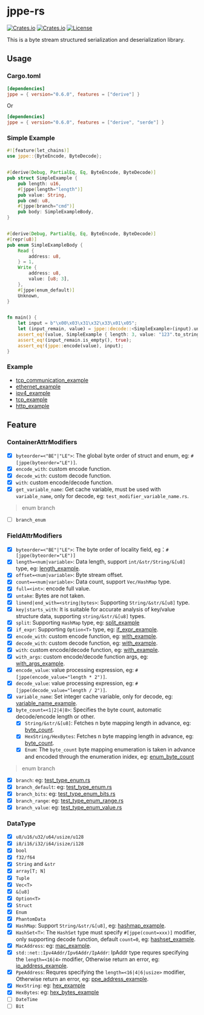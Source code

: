 # jppe-rs

[![Crates.io](https://img.shields.io/crates/v/jppe)](https://crates.io/crates/jppe)
[![Crates.io](https://img.shields.io/crates/d/jppe)](https://crates.io/crates/jppe)
[![License](https://img.shields.io/crates/l/jppe)](LICENSE)

This is a byte stream structured serialization and deserialization library.

## Usage

### Cargo.toml

```toml
[dependencies]
jppe = { version="0.6.0", features = ["derive"] }
```

Or

```toml
[dependencies]
jppe = { version="0.6.0", features = ["derive", "serde"] }
```

### Simple Example

```rust
#![feature(let_chains)]
use jppe::{ByteEncode, ByteDecode};


#[derive(Debug, PartialEq, Eq, ByteEncode, ByteDecode)]
pub struct SimpleExample {
    pub length: u16,
    #[jppe(length="length")]
    pub value: String,
    pub cmd: u8,
    #[jppe(branch="cmd")]
    pub body: SimpleExampleBody,
}


#[derive(Debug, PartialEq, Eq, ByteEncode, ByteDecode)]
#[repr(u8)]
pub enum SimpleExampleBody {
    Read {
        address: u8,
    } = 1,
    Write {
        address: u8,
        value: [u8; 3],
    },
    #[jppe(enum_default)]
    Unknown, 
}


fn main() {
    let input = b"\x00\x03\x31\x32\x33\x01\x05";
    let (input_remain, value) = jppe::decode::<SimpleExample>(input).unwrap();
    assert_eq!(value, SimpleExample { length: 3, value: "123".to_string(), cmd: 1, body: SimpleExampleBody::Read { address: 5 } });
    assert_eq!(input_remain.is_empty(), true);
    assert_eq!(jppe::encode(value), input);
}
```

### Example

- [tcp_communication_example](./examples/socket_example.rs)
- [ethernet_example](./examples/ethernet_example.rs)
- [ipv4_example](./examples/ipv4_example.rs)
- [tcp_example](./examples/tcp_example.rs)
- [http_example](./examples/http_example.rs)

## Feature

### ContainerAttrModifiers

- [x] `byteorder=<"BE"|"LE">`: The global byte order of struct and enum, eg: `#[jppe(byteorder="LE")]`.
- [x] `encode_with`: custom encode function.
- [x] `decode_with`: custom decode function.
- [x] `with`: custom encode/decode function.
- [x] `get_variable_name`: Get cache variable, must be used with `variable_name`, only for decode, eg: `test_modifier_variable_name.rs`.

> enum branch

- [ ] `branch_enum`

### FieldAttrModifiers

- [x] `byteorder=<"BE"|"LE">`: The byte order of locality field, eg：`#[jppe(byteorder="LE")]`
- [x] `length=<num|variable>`: Data length, support `int/&str/String/&[u8]` type, eg: [length_example](./tests/test_modifier_length.rs).
- [x] `offset=<num|variable>`: Byte stream offset.
- [x] `count==<num|variable>`: Data count, support `Vec/HashMap` type.
- [x] `full=<int>`: encode full value.
- [x] `untake`: Bytes are not taken.
- [x] `linend|end_with=<string|bytes>`: Supporting `String/&str/&[u8]` type.
- [x] `key|starts_with`: It is suitable for accurate analysis of key/value structure data, supporting `string/&str/&[u8]` types.
- [x] `split`: Supporting `HashMap` type, eg: [split_example](./tests/test_type_hashmap.rs)
- [x] `if_expr`: Supporting `Option<T>` type, eg: [if_expr_example](./tests/test_modifier_if_expr.rs).
- [x] `encode_with`: custom encode function, eg: [with_example](./tests/test_modifier_with.rs).
- [x] `decode_with`: custom decode function, eg: [with_example](./tests/test_modifier_with.rs).
- [x] `with`: custom encode/decode function, eg: [with_example](./tests/test_modifier_with.rs).
- [x] `with_args`: custom encode/decode function args, eg: [with_args_example](./tests/test_modifier_with_args.rs).
- [x] `encode_value`: value processing expression, eg: `#[jppe(encode_value="length * 2")]`.
- [x] `decode_value`: value processing expression, eg: `#[jppe(decode_value="length / 2")]`.
- [x] `variable_name`: Set integer cache variable, only for decode, eg: [variable_name_example](./tests/test_modifier_variable_name.rs).
- [x] `byte_count=<1|2|4|8>`: Specifies the byte count, automatic decode/encode length or other.
  + [x] `String/&str/&[u8]`: Fetches n byte mapping length in advance, eg: [byte_count](./tests/test_modifier_byte_count.rs).
  + [x] `HexString/HexBytes`: Fetches n byte mapping length in advance, eg: [byte_count](./tests/test_modifier_byte_count.rs).
  + [x] `Enum`: The `byte_count` byte mapping enumeration is taken in advance and encoded through the enumeration inidex, eg: [enum_byte_count](./tests/test_type_enum_byte_count.rs)

> enum branch

- [x] `branch`: eg: [test_type_enum.rs](./tests/test_type_enum.rs)
- [x] `branch_default`: eg: [test_type_enum.rs](./tests/test_type_enum.rs)
- [x] `branch_bits`: eg: [test_type_enum_bits.rs](./tests/test_type_enum_bits.rs)
- [x] `branch_range`: eg: [test_type_enum_range.rs](./tests/test_type_enum_range.rs)
- [x] `branch_value`: eg: [test_type_enum_value.rs](./tests/test_type_enum_value.rs)

### DataType

- [x] `u8/u16/u32/u64/usize/u128`
- [x] `i8/i16/i32/i64/isize/i128`
- [x] `bool`
- [x] `f32/f64`
- [x] `String` and `&str`
- [x] `array[T; N]`
- [x] `Tuple`
- [x] `Vec<T>`
- [x] `&[u8]`
- [x] `Option<T>`
- [x] `Struct`
- [x] `Enum`
- [x] `PhantomData`
- [x] `HashMap`: Support `String/&str/&[u8]`, eg: [hashmap_example](./tests/test_type_hashmap.rs).
- [x] `HashSet<T>`: The `HashSet` type must specify `#[jppe(count=xxx)]` modifier, only supporting decode function, default `count=0`, eg: [hashset_example](./tests/test_type_hashset.rs).
- [x] `MacAddress`: eg: [mac_example](./tests/test_type_mac_address.rs).
- [x] `std::net::Ipv4Addr/Ipv6Addr/IpAddr`: IpAddr type requres specifying the `length=<16|4>` modifier, Otherwise return an error, eg: [ip_address_example](./tests//test_type_ip_address.rs).
- [x] `PpeAddress`: Requres specifying the `length=<16|4|6|usize>` modifier, Otherwise return an error, eg: [ppe_address_example](./tests//test_type_ppe_address.rs).
- [x] `HexString`: eg: [hex_example](./tests/test_type_hex.rs)
- [x] `HexBytes`: eg: [hex_bytes_example](./tests/test_type_hex_bytes.rs)
- [ ] `DateTime`
- [ ] `Bit`
